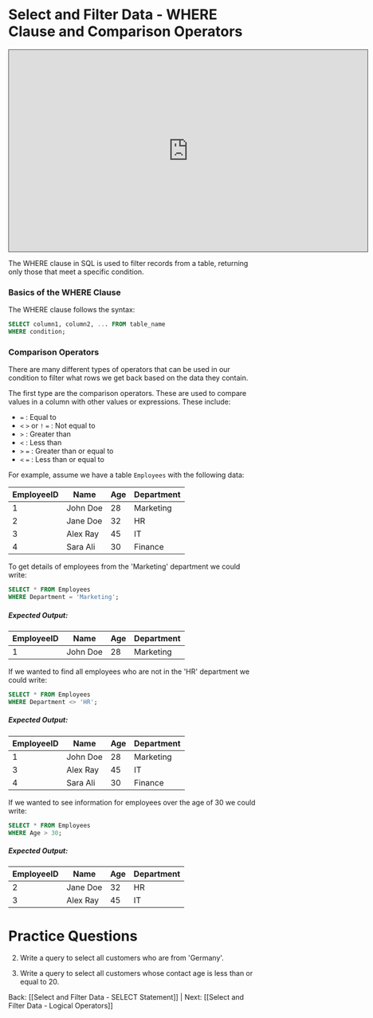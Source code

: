 # Select and Filter Data - WHERE Clause and Comparison Operators

<iframe src="https://egator.hosted.panopto.com/Panopto/Pages/Embed.aspx?id=10ae282e-3ce2-4f40-81b7-b0f201779467&autoplay=false&offerviewer=true&showtitle=true&showbrand=true&captions=false&interactivity=all" height="405" width="720" style="border: 1px solid #464646;" allowfullscreen allow="autoplay" aria-label="Panopto Embedded Video Player"></iframe>

The WHERE clause in SQL is used to filter records from a table, returning only those that meet a specific condition. 
### Basics of the WHERE Clause 

The WHERE clause follows the syntax: 

```sql
SELECT column1, column2, ... FROM table_name 
WHERE condition;
```

### Comparison Operators

There are many different types of operators that can be used in our condition to filter what rows we get back based on the data they contain.

The first type are the comparison operators. These are used to compare values in a column with other values or expressions. These include:
- `=` : Equal to
- `<` `>` or `!` `=` : Not equal to
- `>` : Greater than
- `<` : Less than
- `>` `=` : Greater than or equal to
- `<` `=` : Less than or equal to

For example, assume we have a table `Employees` with the following data:

|EmployeeID|Name|Age|Department|
|---|---|---|---|
|1|John Doe|28|Marketing|
|2|Jane Doe|32|HR|
|3|Alex Ray|45|IT|
|4|Sara Ali|30|Finance|

To get details of employees from the 'Marketing' department we could write:

```sql
SELECT * FROM Employees
WHERE Department = 'Marketing';
```
##### Expected Output:
|EmployeeID|Name|Age|Department|
|---|---|---|---|
|1|John Doe|28|Marketing|

If we wanted to find all employees who are not in the 'HR' department we could write:

```sql
SELECT * FROM Employees
WHERE Department <> 'HR';
```
##### Expected Output:
|EmployeeID|Name|Age|Department|
|---|---|---|---|
|1|John Doe|28|Marketing|
|3|Alex Ray|45|IT|
|4|Sara Ali|30|Finance|

If we wanted to see information for employees over the age of 30 we could write:

```sql
SELECT * FROM Employees 
WHERE Age > 30;
```
##### Expected Output:
| EmployeeID | Name | Age | Department |
| ---- | ---- | ---- | ---- |
| 2 | Jane Doe | 32 | HR |
| 3 | Alex Ray | 45 | IT |
# Practice Questions

2. Write a query to select all customers who are from 'Germany'.

3. Write a query to select all customers whose contact age is less than or equal to 20.

Back: [[Select and Filter Data - SELECT Statement]] | Next: [[Select and Filter Data - Logical Operators]]